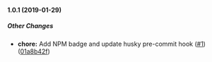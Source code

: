 #### 1.0.1 (2019-01-29)

##### Other Changes

* **chore:**  Add NPM badge and update husky pre-commit hook ([#1](ssh://git@bitbucket.zgtools.net/npm/manikin.git/pull/1)) ([01a8b42f](ssh://git@bitbucket.zgtools.net/npm/manikin.git/commits/01a8b42f538f0dfa521bfa5ea28b16a4ed5008f4))

